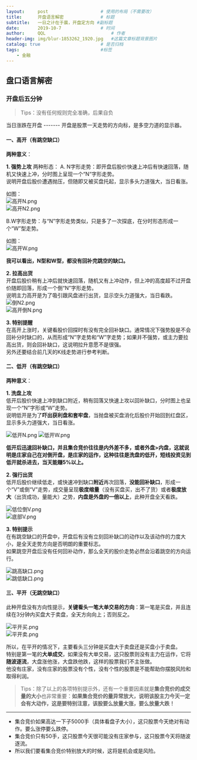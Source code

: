 ```yaml
---
layout:     post   				    # 使用的布局（不需要改）
title:      开盘语言解密				# 标题 
subtitle:   一日之计在于晨，开盘定方向 #副标题
date:       2019-10-7 				# 时间
author:     QQL 						# 作者
header-img: img/blur-1853262_1920.jpg 	#这篇文章标题背景图片
catalog: true 						# 是否归档
tags:								#标签
    - 金融
---
```


## 盘口语言解密

### 开盘后五分钟

> Tips：没有任何规则完全准确，后果自负

当日涨跌在开盘 ------- 开盘是股票一天走势的方向标，是多空力道的显示器。  

#### 一、高开（有跳空缺口）

**两种意义**：

**1. 强势上攻**
两种形态：
A. N字形走势：即开盘后股价快速上冲后有快速回落，随机又快速上冲，分时图上呈现一个“N“字形走势。  
说明开盘后股价遭遇抛压，但随即又被买盘托起，显示多头力道强大，当日看涨。  

如图：  
![高开N.png](https://i.loli.net/2019/10/09/R6Mfla3YodUX2P9.png)  
![高开N2.png](https://i.loli.net/2019/10/09/fkyRFcL7Psohj4M.png)  

B.W字形走势：与“N”字形走势类似，只是多了一次探底，在分时形态形成一个“W”型走势。  

如图：  
![高开W.png](https://i.loli.net/2019/10/09/QNfZ63bx14WrtIv.png)  

**我可以看出，N型和W型，都没有回补完跳空的缺口。**  

**2. 拉高出货**  
开盘后股价稍有上冲后就快速回落，随机又有上冲动作，但上冲的高度超不过开盘价随即回落，形成一个倒“N”字形走势。  
说明主力高开是为了吸引跟风盘进行出货，显示空头力道强大，当日看跌。  
![倒N2.png](https://i.loli.net/2019/10/09/X9lsp1iouNaIjVq.png)  
![高开倒N.png](https://i.loli.net/2019/10/09/At5bLJXnQOkuVYC.png)  

**3. 特别提醒**  
在高开上涨时，关键看股价回探时有没有完全回补缺口。通常情况下强势股是不会回补分时缺口的，从而形成“N”字走势和“W”字走势；如果并不强势，或主力要拉高出货，则会回补缺口，这说明拉升意愿不是很强。  
另外还要结合前几天的K线走势进行参考判断。  


#### 二、低开（有跳空缺口）

**两种意义**：

**1. 洗盘上攻**  
低开后股价快速上冲到缺口附近，稍有回落又快速上攻以回补缺口，分时图上也呈现一个“N”字形或“W”走势。  
说明低开是为了**吓出获利盘和套牢盘**，当抛盘被买盘消化后股价开始回到红盘区，显示多头力道强大，当日看涨。  

![低开N.png](https://i.loli.net/2019/10/09/U5xlFLYhjPzv3qb.png)
![低开W.png](https://i.loli.net/2019/10/09/9RGSDVtqLBdJAeE.png)

**低开后迅速回补缺口，并且集合竞价往往是内外差不多，或者外盘>内盘，这就说明是庄家自己在对倒开盘，是庄家的运作，这种往往是洗盘的低开，短线投资见到低开就杀进去，当天能赚5%以上。**  

**2. 强行出货**  
低开后股价继续低走，或快速冲到缺口**附近**再次回落，**没能回补缺口**，形成一个“V”或倒“V”走势，成交量呈现**极度缩量**（没有买盘买，出不了货）或者**极度放大**（出货成功，量能大）之势，**内盘是外盘的一倍以上**，此种开盘全天看跌。  

![低位倒V.png](https://i.loli.net/2019/10/09/dGHy3WRJaqS9XYL.png)  
![底部V.png](https://i.loli.net/2019/10/09/od2IlVjTzRWC61N.png)  

**3. 特别提示**  
在有跳空缺口的开盘中，开盘后有没有立刻回补缺口的动作以及该动作的力度大小，是全天走势方向是否明朗的重要标志。  
如果跳空开盘后没有任何回补动作，那么全天的股价走势必然会沿着跳空的方向运行。  

![跳高缺口.png](https://i.loli.net/2019/10/09/TZF5mgeExa7rOPi.png)  
![跳低缺口.png](https://i.loli.net/2019/10/09/TK6S5jOuhi921MH.png)  

#### 三、平开（无跳空缺口）

此种开盘没有方向性提示，**关键看头一笔大单交易的方向**：第一笔是买盘，并且连续在3分钟内买盘大于卖盘，全天方向向上；否则反之。  

![平开买.png](https://i.loli.net/2019/10/09/MZO96Dkvqd8cWRt.png)  
![平开卖.png](https://i.loli.net/2019/10/09/jvX4eaztCKhs76D.png)  

所以，在平开的情况下，主要看头三分钟是买盘大于卖盘还是买盘小于卖盘。  
特别是第一笔的**大单成交**，如果没有大单交易，这只股票则没有主力在运作，它将**随波逐流**，大盘涨他涨，大盘跌他跌，这样的股票我们不主张做。  
他没有庄家，没有庄家的股票没有个性，没有个性的股票是不能帮助你摆脱风险和取得利润。  

> Tips：除了以上的各项特别提示外，还有一个重要因素就是**集合竞价的成交量的大小**也非常重要：**如果集合竞价的量异常放大，说明该股主力今天一定会有大动作，这是要特别注意，该股要么放量大涨，要么放量大跌！**

--- 

- 集合竞价如果高达一下子5000手（具体看盘子大小），这只股票今天绝对有动作。要么涨停要么跌停。  
- 集合竞价只有50手，这只股票今天很可能没有庄家参与，这只股票今天将随波逐流。  
- 所以我们要看集合竞价特别放大的时候，这将是机会或是风险。  
